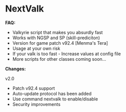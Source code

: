 # NextValk
<b> FAQ: </b>

- Valkyrie script that makes you absurdly fast
- Works with NGSP and SP (skill-prediciton)
- Version for game patch v92.4 [Menma's Tera]
- Usage at your own risk
- If your valk is too fast - Increase values at config file
- More scripts for other classes coming soon...

<b> Changes: </b>

  v2.0
  - Patch v92.4 support
  - Auto-update protocol has been added
  - Use command nextvalk to enable/disable
  - Security improvements 
